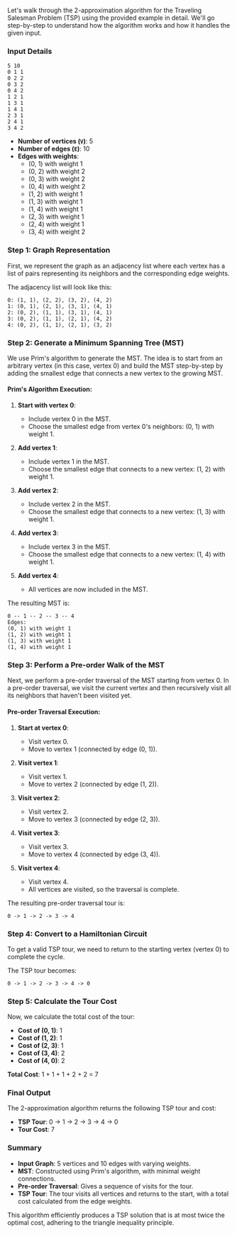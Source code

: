 Let's walk through the 2-approximation algorithm for the Traveling Salesman Problem (TSP) using the provided example in detail. We'll go step-by-step to understand how the algorithm works and how it handles the given input.

### Input Details

```
5 10
0 1 1
0 2 2
0 3 2
0 4 2
1 2 1
1 3 1
1 4 1
2 3 1
2 4 1
3 4 2
```

- **Number of vertices (`V`)**: 5
- **Number of edges (`E`)**: 10
- **Edges with weights**:
  - (0, 1) with weight 1
  - (0, 2) with weight 2
  - (0, 3) with weight 2
  - (0, 4) with weight 2
  - (1, 2) with weight 1
  - (1, 3) with weight 1
  - (1, 4) with weight 1
  - (2, 3) with weight 1
  - (2, 4) with weight 1
  - (3, 4) with weight 2

### Step 1: Graph Representation
First, we represent the graph as an adjacency list where each vertex has a list of pairs representing its neighbors and the corresponding edge weights.

The adjacency list will look like this:

```
0: (1, 1), (2, 2), (3, 2), (4, 2)
1: (0, 1), (2, 1), (3, 1), (4, 1)
2: (0, 2), (1, 1), (3, 1), (4, 1)
3: (0, 2), (1, 1), (2, 1), (4, 2)
4: (0, 2), (1, 1), (2, 1), (3, 2)
```

### Step 2: Generate a Minimum Spanning Tree (MST)

We use Prim's algorithm to generate the MST. The idea is to start from an arbitrary vertex (in this case, vertex 0) and build the MST step-by-step by adding the smallest edge that connects a new vertex to the growing MST.

#### Prim's Algorithm Execution:

1. **Start with vertex 0**:
   - Include vertex 0 in the MST.
   - Choose the smallest edge from vertex 0's neighbors: (0, 1) with weight 1.

2. **Add vertex 1**:
   - Include vertex 1 in the MST.
   - Choose the smallest edge that connects to a new vertex: (1, 2) with weight 1.

3. **Add vertex 2**:
   - Include vertex 2 in the MST.
   - Choose the smallest edge that connects to a new vertex: (1, 3) with weight 1.

4. **Add vertex 3**:
   - Include vertex 3 in the MST.
   - Choose the smallest edge that connects to a new vertex: (1, 4) with weight 1.

5. **Add vertex 4**:
   - All vertices are now included in the MST.

The resulting MST is:

```
0 -- 1 -- 2 -- 3 -- 4
Edges:
(0, 1) with weight 1
(1, 2) with weight 1
(1, 3) with weight 1
(1, 4) with weight 1
```

### Step 3: Perform a Pre-order Walk of the MST

Next, we perform a pre-order traversal of the MST starting from vertex 0. In a pre-order traversal, we visit the current vertex and then recursively visit all its neighbors that haven't been visited yet.

#### Pre-order Traversal Execution:

1. **Start at vertex 0**:
   - Visit vertex 0.
   - Move to vertex 1 (connected by edge (0, 1)).

2. **Visit vertex 1**:
   - Visit vertex 1.
   - Move to vertex 2 (connected by edge (1, 2)).

3. **Visit vertex 2**:
   - Visit vertex 2.
   - Move to vertex 3 (connected by edge (2, 3)).

4. **Visit vertex 3**:
   - Visit vertex 3.
   - Move to vertex 4 (connected by edge (3, 4)).

5. **Visit vertex 4**:
   - Visit vertex 4.
   - All vertices are visited, so the traversal is complete.

The resulting pre-order traversal tour is:

```
0 -> 1 -> 2 -> 3 -> 4
```

### Step 4: Convert to a Hamiltonian Circuit

To get a valid TSP tour, we need to return to the starting vertex (vertex 0) to complete the cycle.

The TSP tour becomes:

```
0 -> 1 -> 2 -> 3 -> 4 -> 0
```

### Step 5: Calculate the Tour Cost

Now, we calculate the total cost of the tour:

- **Cost of (0, 1)**: 1
- **Cost of (1, 2)**: 1
- **Cost of (2, 3)**: 1
- **Cost of (3, 4)**: 2
- **Cost of (4, 0)**: 2

**Total Cost**: 1 + 1 + 1 + 2 + 2 = 7

### Final Output

The 2-approximation algorithm returns the following TSP tour and cost:

- **TSP Tour**: 0 -> 1 -> 2 -> 3 -> 4 -> 0
- **Tour Cost**: 7

### Summary

- **Input Graph**: 5 vertices and 10 edges with varying weights.
- **MST**: Constructed using Prim's algorithm, with minimal weight connections.
- **Pre-order Traversal**: Gives a sequence of visits for the tour.
- **TSP Tour**: The tour visits all vertices and returns to the start, with a total cost calculated from the edge weights.

This algorithm efficiently produces a TSP solution that is at most twice the optimal cost, adhering to the triangle inequality principle.
